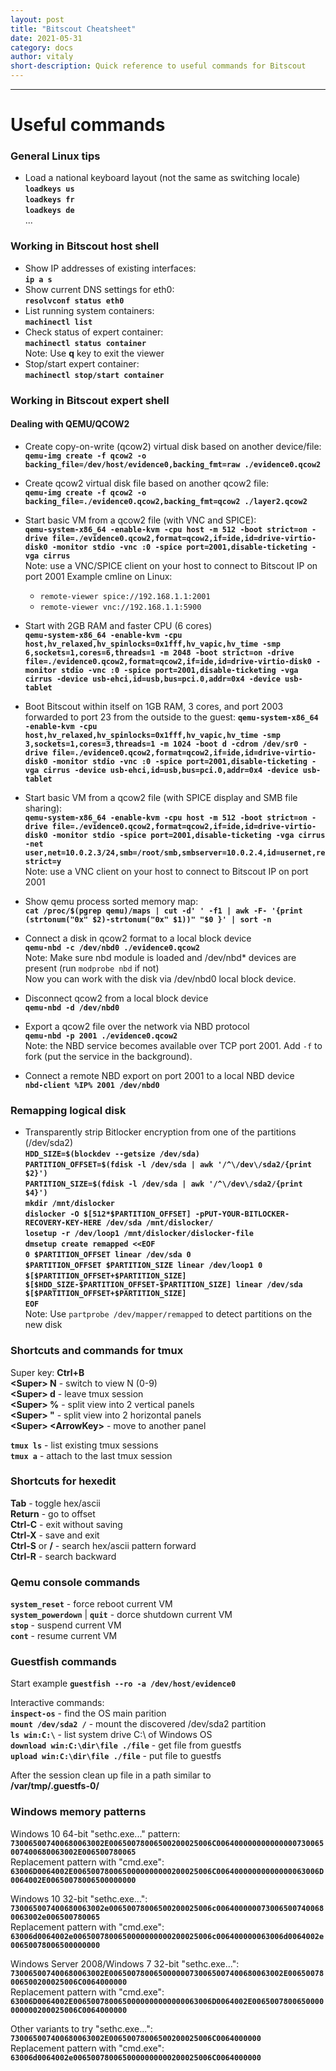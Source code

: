```yaml
---
layout: post
title: "Bitscout Cheatsheet"
date: 2021-05-31
category: docs
author: vitaly
short-description: Quick reference to useful commands for Bitscout
---
```

-----

# Useful commands #  
### General Linux tips ###  
* Load a national keyboard layout (not the same as switching locale)  
**`loadkeys us`**  
**`loadkeys fr`**  
**`loadkeys de`**  
...

### Working in Bitscout host shell ###  
* Show IP addresses of existing interfaces:  
**`ip a s`** 
* Show current DNS settings for eth0:  
**`resolvconf status eth0`**  
* List running system containers:  
**`machinectl list`**  
* Check status of expert container:  
**`machinectl status container`**  
Note: Use **q** key to exit the viewer
* Stop/start expert container:  
**`machinectl stop/start container`**  

### Working in Bitscout expert shell ###  
#### Dealing with QEMU/QCOW2 ####  
* Create copy-on-write (qcow2) virtual disk based on another device/file:  
**`qemu-img create -f qcow2 -o backing_file=/dev/host/evidence0,backing_fmt=raw ./evidence0.qcow2`** 
* Create qcow2 virtual disk file based on another qcow2 file:  
**`qemu-img create -f qcow2 -o backing_file=./evidence0.qcow2,backing_fmt=qcow2 ./layer2.qcow2`** 
* Start basic VM from a qcow2 file (with VNC and SPICE):  
**`qemu-system-x86_64 -enable-kvm -cpu host -m 512 -boot strict=on -drive file=./evidence0.qcow2,format=qcow2,if=ide,id=drive-virtio-disk0 -monitor stdio -vnc :0 -spice port=2001,disable-ticketing -vga cirrus`**  
Note: use a VNC/SPICE client on your host to connect to Bitscout IP on port 2001
Example cmline on Linux:  
  * `remote-viewer spice://192.168.1.1:2001`  
  * `remote-viewer vnc://192.168.1.1:5900`  

* Start with 2GB RAM and faster CPU (6 cores)  
**`qemu-system-x86_64 -enable-kvm -cpu host,hv_relaxed,hv_spinlocks=0x1fff,hv_vapic,hv_time -smp 6,sockets=1,cores=6,threads=1 -m 2048 -boot strict=on -drive file=./evidence0.qcow2,format=qcow2,if=ide,id=drive-virtio-disk0 -monitor stdio -vnc :0 -spice port=2001,disable-ticketing -vga cirrus -device usb-ehci,id=usb,bus=pci.0,addr=0x4 -device usb-tablet`**  

* Boot Bitscout within itself on 1GB RAM, 3 cores, and port 2003 forwarded to port 23 from the outside to the guest:
**`qemu-system-x86_64 -enable-kvm -cpu host,hv_relaxed,hv_spinlocks=0x1fff,hv_vapic,hv_time -smp 3,sockets=1,cores=3,threads=1 -m 1024 -boot d -cdrom /dev/sr0 -drive file=./evidence0.qcow2,format=qcow2,if=ide,id=drive-virtio-disk0 -monitor stdio -vnc :0 -spice port=2001,disable-ticketing -vga cirrus -device usb-ehci,id=usb,bus=pci.0,addr=0x4 -device usb-tablet`**  

* Start basic VM from a qcow2 file (with SPICE display and SMB file sharing):  
**`qemu-system-x86_64 -enable-kvm -cpu host -m 512 -boot strict=on -drive file=./evidence0.qcow2,format=qcow2,if=ide,id=drive-virtio-disk0 -monitor stdio -spice port=2001,disable-ticketing -vga cirrus -net user,net=10.0.2.3/24,smb=/root/smb,smbserver=10.0.2.4,id=usernet,restrict=y`**  
Note: use a VNC client on your host to connect to Bitscout IP on port 2001  

* Show qemu process sorted memory map:  
**`cat /proc/$(pgrep qemu)/maps | cut -d' ' -f1 | awk -F- '{print (strtonum("0x" $2)-strtonum("0x" $1))" "$0 }' | sort -n`**  


* Connect a disk in qcow2 format to a local block device  
**`qemu-nbd -c /dev/nbd0 ./evidence0.qcow2`**  
Note: Make sure nbd module is loaded and /dev/nbd* devices are present (run `modprobe nbd` if not)  
Now you can work with the disk via /dev/nbd0 local block device.

* Disconnect qcow2 from a local block device  
**`qemu-nbd -d /dev/nbd0`**  

* Export a qcow2 file over the network via NBD protocol  
**`qemu-nbd -p 2001 ./evidence0.qcow2`**  
Note: the NBD service becomes available over TCP port 2001. Add `-f` to fork (put the service in the background).  

* Connect a remote NBD export on port 2001 to a local NBD device  
**`nbd-client %IP% 2001 /dev/nbd0`**  


### Remapping logical disk ###  
* Transparently strip Bitlocker encryption from one of the partitions (/dev/sda2)  
**`HDD_SIZE=$(blockdev --getsize /dev/sda)`**  
**`PARTITION_OFFSET=$(fdisk -l /dev/sda | awk '/^\/dev\/sda2/{print $2}')`**  
**`PARTITION_SIZE=$(fdisk -l /dev/sda | awk '/^\/dev\/sda2/{print $4}')`**  
**`mkdir /mnt/dislocker`**  
**`dislocker -O $[512*$PARTITION_OFFSET] -pPUT-YOUR-BITLOCKER-RECOVERY-KEY-HERE /dev/sda /mnt/dislocker/`**  
**`losetup -r /dev/loop1 /mnt/dislocker/dislocker-file`**  
**`dmsetup create remapped <<EOF`**  
**`0 $PARTITION_OFFSET linear /dev/sda 0`**  
**`$PARTITION_OFFSET $PARTITION_SIZE linear /dev/loop1 0`**  
**`$[$PARTITION_OFFSET+$PARTITION_SIZE] $[$HDD_SIZE-$PARTITION_OFFSET-$PARTITION_SIZE] linear /dev/sda $[$PARTITION_OFFSET+$PARTITION_SIZE]`**  
**`EOF`**  
Note: Use `partprobe /dev/mapper/remapped` to detect partitions on the new disk


### Shortcuts and commands for tmux ###  
Super key: **Ctrl+B**  
**\<Super> N** - switch to view N (0-9)  
**\<Super> d** - leave tmux session  
**\<Super> %** - split view into 2 vertical panels  
**\<Super> "** - split view into 2 horizontal panels  
**\<Super> \<ArrowKey>** - move to another panel  

**`tmux ls`** - list existing tmux sessions  
**`tmux a`** - attach to the last tmux session  

### Shortcuts for hexedit ###  
**Tab** - toggle hex/ascii  
**Return** - go to offset  
**Ctrl-C** - exit without saving  
**Ctrl-X** - save and exit  
**Ctrl-S** or **/** - search hex/ascii pattern forward  
**Ctrl-R** - search backward  

### Qemu console commands ###  
**`system_reset`** - force reboot current VM  
**`system_powerdown`** | **`quit`** - dorce shutdown current VM  
**`stop`** - suspend current VM  
**`cont`** - resume current VM  

### Guestfish commands ###  
Start example **`guestfish --ro -a /dev/host/evidence0`**  

Interactive commands:  
**`inspect-os`** - find the OS main parition  
**`mount /dev/sda2 /`** - mount the discovered /dev/sda2 partition  
**`ls win:C:\`** - list system drive C:\ of Windows OS  
**`download win:C:\dir\file ./file`** - get file from guestfs  
**`upload win:C:\dir\file ./file`** - put file to guestfs  

After the session clean up file in a path similar to  
**/var/tmp/.guestfs-0/**  

### Windows memory patterns ###  
Windows 10 64-bit "sethc.exe..." pattern:  
**`730065007400680063002E00650078006500200025006C006400000000000000730065007400680063002E006500780065`**  
Replacement pattern with "cmd.exe":  
**`63006D0064002E0065007800650000000000200025006C00640000000000000063006D0064002E00650078006500000000`**  

Windows 10 32-bit "sethc.exe...":  
**`730065007400680063002e00650078006500200025006c0064000000730065007400680063002e006500780065`**  
Replacement pattern with "cmd.exe":  
**`63006d0064002e0065007800650000000000200025006c006400000063006d0064002e00650078006500000000`**  

Windows Server 2008/Windows 7 32-bit "sethc.exe...":  
**`730065007400680063002E006500780065000000730065007400680063002E00650078006500200025006C0064000000`**  
Replacement pattern with "cmd.exe":  
**`63006D0064002E0065007800650000000000000063006D0064002E0065007800650000000000200025006C0064000000`**  

Other variants to try "sethc.exe...":  
**`730065007400680063002E00650078006500200025006C0064000000`**  
Replacement pattern with "cmd.exe":  
**`63006d0064002e0065007800650000000000200025006C0064000000`**  


